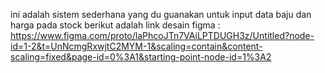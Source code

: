 ini adalah sistem sederhana yang du guanakan untuk input data baju dan harga pada stock
berikut adalah link desain figma : https://www.figma.com/proto/laPhcoJTn7VAiLPTDUGH3z/Untitled?node-id=1-2&t=UnNcmgRxwjtC2MYM-1&scaling=contain&content-scaling=fixed&page-id=0%3A1&starting-point-node-id=1%3A2
